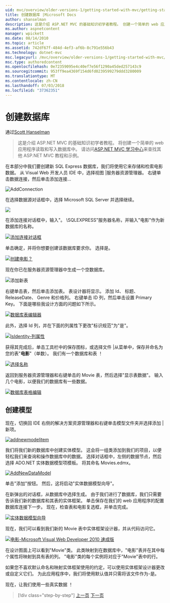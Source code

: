```yaml
---
uid: mvc/overview/older-versions-1/getting-started-with-mvc/getting-started-with-mvc-part4
title: 创建数据库 |Microsoft Docs
author: shanselman
description: 这是介绍 ASP.NET MVC 的基础知识初学者教程。 创建一个简单的 web 应用程序读取和写入数据库中。
ms.author: aspnetcontent
manager: wpickett
ms.date: 08/14/2010
ms.topic: article
ms.assetid: 742df67f-484d-4ef3-af6b-8c791e556b43
ms.technology: dotnet-mvc
msc.legacyurl: /mvc/overview/older-versions-1/getting-started-with-mvc/getting-started-with-mvc-part4
msc.type: authoredcontent
ms.openlocfilehash: 0e72359095e4c40ef7e56f1290a45ded257143c9
ms.sourcegitcommit: 953ff9ea4369f154d6fd0239599279ddd3280009
ms.translationtype: MT
ms.contentlocale: zh-CN
ms.lasthandoff: 07/03/2018
ms.locfileid: "37362351"
---
```

<a name="creating-a-database"></a>创建数据库
====================
通过[Scott Hanselman](https://github.com/shanselman)

> 这是介绍 ASP.NET MVC 的基础知识初学者教程。 将创建一个简单的 web 应用程序读取和写入数据库中。 请访问[ASP.NET MVC 学习中心](../../../index.md)来查找其他 ASP.NET MVC 教程和示例。


在本部分中我们要创建新 SQL Express 数据库，我们将使用它来存储和检索电影数据。 从 Visual Web 开发人员 IDE 中，选择视图 |服务器资源管理器。 右键单击数据连接，然后单击添加连接...

![AddConnection](getting-started-with-mvc-part4/_static/image1.png)

在选择数据源对话框中，选择 Microsoft SQL Server 并选择继续。

![](getting-started-with-mvc-part4/_static/image2.png)

在添加连接对话框中，输入"。 \SQLEXPRESS"服务器名称，并输入"电影"作为新数据库的名称。

[![添加连接对话框](getting-started-with-mvc-part4/_static/image4.png)](getting-started-with-mvc-part4/_static/image3.png)

单击确定，并将你想要创建该数据库要求你。 选择是。

[![创建电影？](getting-started-with-mvc-part4/_static/image6.png)](getting-started-with-mvc-part4/_static/image5.png)

现在你已在服务器资源管理器中生成一个空数据库。

![添加新表](getting-started-with-mvc-part4/_static/image7.png)

右键单击表，然后单击添加表。 表设计器将显示。 添加 Id、 标题、 ReleaseDate、 Genre 和价格列。 右键单击 ID 列，然后单击设置 Primary Key。 下面是哪些我设计方面的问题如下所示。

[![数据库表编辑器](getting-started-with-mvc-part4/_static/image9.png)](getting-started-with-mvc-part4/_static/image8.png)

此外，选择 Id 列，并在下面的列属性下更改"标识规范"为"是"。

[![IsIdentity-列属性](getting-started-with-mvc-part4/_static/image11.png)](getting-started-with-mvc-part4/_static/image10.png)

获得其完成后，单击工具栏中的保存图标，或选择文件 |从菜单中，保存并命名为您的表"**电影**"（单数）。 我们有一个数据库和表 ！

[![选择名称](getting-started-with-mvc-part4/_static/image13.png)](getting-started-with-mvc-part4/_static/image12.png)

返回到服务器资源管理器和右键单击的 Movie 表，然后选择"显示表数据"。 输入几个电影，以便我们的数据库有一些数据。

[![数据库表格编辑](getting-started-with-mvc-part4/_static/image15.png)](getting-started-with-mvc-part4/_static/image14.png)

## <a name="creating-a-model"></a>创建模型

现在，切换回 IDE 右侧的解决方案资源管理器和右键单击模型文件夹并选择添加 |新项。

[![addnewmodelitem](getting-started-with-mvc-part4/_static/image17.png)](getting-started-with-mvc-part4/_static/image16.png)

我们将我们新的数据库中创建实体模型。 这会将一组类添加到我们的项目，以便轻松我们来查询和操作数据库中的数据。 选择对话框中，左侧的数据节点，然后选择 ADO.NET 实体数据模型项模板。 将其命名 Movies.edmx。

[![AddNewDataModel](getting-started-with-mvc-part4/_static/image19.png)](getting-started-with-mvc-part4/_static/image18.png)

单击"添加"按钮。 然后，这将启动"实体数据模型向导"。

在新弹出的对话框，从数据库中选择生成。 由于我们进行了数据库，我们只需要告诉我们新的数据库和其表的实体框架。 单击保存在我们的 web 应用程序的配置数据库连接下一步。 现在，检查表和电影复选框，并单击完成。

[![实体数据模型向导](getting-started-with-mvc-part4/_static/image21.png)](getting-started-with-mvc-part4/_static/image20.png)

现在，我们可以看到我们新的 Movie 表中实体框架设计器，并从代码访问它。

[![电影-Microsoft Visual Web Developer 2010 速成版](getting-started-with-mvc-part4/_static/image23.png)](getting-started-with-mvc-part4/_static/image22.png)

在设计图面上可以看到"Movie"类。 此类映射到在数据库中，"电影"表并在其中每个属性将映射到具有表的列。 "电影"类的每个实例将对应于"Movie"表中的行。

如果您不喜欢默认命名和映射实体框架使用的约定，可以使用实体框架设计器更改或自定义它们。 为此应用程序中，我们将使用默认值并只需将该文件作为-是。

现在，让我们使用一些真实数据 ！

> [!div class="step-by-step"]
> [上一页](getting-started-with-mvc-part3.md)
> [下一页](getting-started-with-mvc-part5.md)
